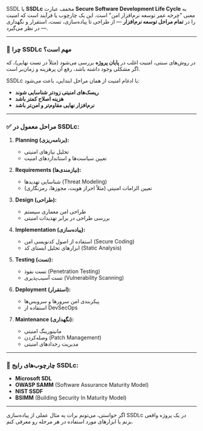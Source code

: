 SSDL یا **SSDLc** مخفف عبارت **Secure Software Development Life Cycle** به معنی "چرخه‌ عمر توسعه نرم‌افزار امن" است. این یک چارچوب یا فرآیند است که امنیت را در **تمام مراحل توسعه نرم‌افزار** — از طراحی تا پیاده‌سازی، تست، استقرار و نگهداری — در نظر می‌گیرد.

---

### 🔐 چرا SSDLc مهم است؟

در روش‌های سنتی، امنیت اغلب در **پایان پروژه** بررسی می‌شود (مثلاً در تست نهایی)، که اگر مشکلی وجود داشته باشد، رفع آن پرهزینه و زمان‌بر است.

SSDLc با ادغام امنیت از همان مراحل ابتدایی، باعث می‌شود:

* **ریسک‌های امنیتی زودتر شناسایی شوند**
* **هزینه اصلاح کمتر باشد**
* **نرم‌افزار نهایی مقاوم‌تر و امن‌تر باشد**

---

### ✅ مراحل معمول در SSDLc:

1. **Planning (برنامه‌ریزی):**

   * تحلیل نیازهای امنیتی
   * تعیین سیاست‌ها و استانداردهای امنیت

2. **Requirements (نیازمندی‌ها):**

   * شناسایی تهدیدها (Threat Modeling)
   * تعیین الزامات امنیتی (مثلاً احراز هویت، مجوزها، رمزنگاری)

3. **Design (طراحی):**

   * طراحی امن معماری سیستم
   * بررسی طراحی در برابر تهدیدات امنیتی

4. **Implementation (پیاده‌سازی):**

   * استفاده از اصول کدنویسی امن (Secure Coding)
   * ابزارهای تحلیل ایستای کد (Static Analysis)

5. **Testing (تست):**

   * تست نفوذ (Penetration Testing)
   * تست آسیب‌پذیری (Vulnerability Scanning)

6. **Deployment (استقرار):**

   * پیکربندی امن سرورها و سرویس‌ها
   * استفاده از DevSecOps

7. **Maintenance (نگهداری):**

   * مانیتورینگ امنیتی
   * وصله‌کردن (Patch Management)
   * مدیریت رخدادهای امنیتی

---

### 📌 چارچوب‌های رایج SSDLc:

* **Microsoft SDL**
* **OWASP SAMM** (Software Assurance Maturity Model)
* **NIST SSDF**
* **BSIMM** (Building Security In Maturity Model)

---

اگر خواستی، می‌تونم برات یه مثال عملی از پیاده‌سازی SSDLc در یک پروژه واقعی بزنم یا ابزارهای مورد استفاده در هر مرحله رو معرفی کنم.
